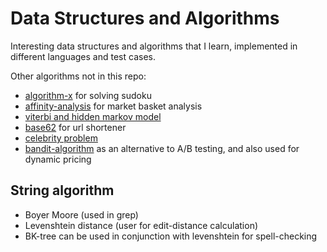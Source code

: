 # Data Structures and Algorithms


Interesting data structures and algorithms that I learn, implemented in different languages and test cases.


Other algorithms not in this repo:
- [algorithm-x](https://github.com/alextanhongpin/algorithm-x) for solving sudoku
- [affinity-analysis](https://github.com/alextanhongpin/affinity-analysis) for market basket analysis
- [viterbi and hidden markov model](https://github.com/alextanhongpin/hidden-markov-model)
- [base62](https://github.com/alextanhongpin/go-base62) for url shortener
- [celebrity problem](https://github.com/alextanhongpin/celebrity-problem)
- [bandit-algorithm](https://github.com/alextanhongpin/go-bandit) as an alternative to A/B testing, and also used for dynamic pricing

## String algorithm

- Boyer Moore (used in grep)
- Levenshtein distance (user for edit-distance calculation)
- BK-tree can be used in conjunction with levenshtein for spell-checking
